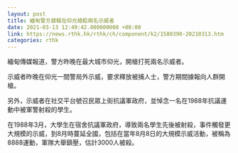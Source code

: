 ```yaml
---
layout: post
title: 緬甸警方據報在仰光槍殺兩名示威者
date: 2021-03-13 12:49:42.000000000 +08:00
link: https://news.rthk.hk/rthk/ch/component/k2/1580390-20210313.htm
categories: rthk
---
```


緬甸傳媒報道，警方昨晚在最大城市仰光，開槍打死兩名示威者。

示威者昨晚在仰光一間警局外示威，要求釋放被捕人士，警方期間據報向人群開槍。

另外，示威者在社交平台號召民眾上街抗議軍政府，並悼念一名在1988年抗議運動中被軍警射殺的學生。

在1988年3月，大學生在宿舍抗議軍政府，導致兩名學生先後被射殺，事件觸發更大規模的示威，到8月時蔓延全國，包括在當年8月8日的大規模示威活動，被稱為8888運動，軍隊大舉鎮壓，估計3000人被殺。
